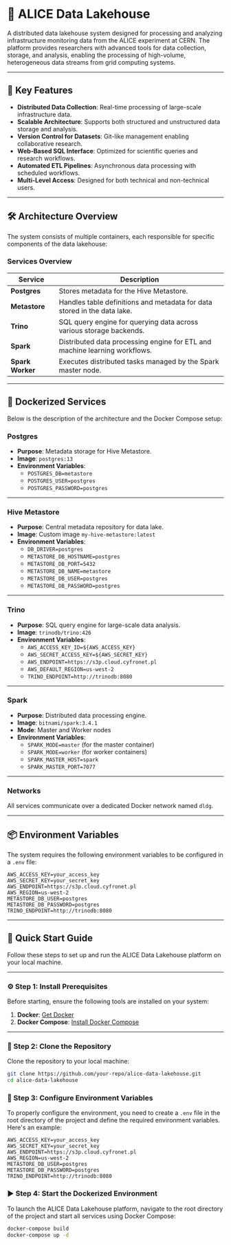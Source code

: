 # 🚀 ALICE Data Lakehouse

A distributed data lakehouse system designed for processing and analyzing infrastructure monitoring data from the ALICE experiment at CERN. The platform provides researchers with advanced tools for data collection, storage, and analysis, enabling the processing of high-volume, heterogeneous data streams from grid computing systems.

---

## 🌟 Key Features
- **Distributed Data Collection**: Real-time processing of large-scale infrastructure data.
- **Scalable Architecture**: Supports both structured and unstructured data storage and analysis.
- **Version Control for Datasets**: Git-like management enabling collaborative research.
- **Web-Based SQL Interface**: Optimized for scientific queries and research workflows.
- **Automated ETL Pipelines**: Asynchronous data processing with scheduled workflows.
- **Multi-Level Access**: Designed for both technical and non-technical users.

---

## 🛠️ Architecture Overview

The system consists of multiple containers, each responsible for specific components of the data lakehouse:

### **Services Overview**

| Service       | Description                                                                 |
|---------------|-----------------------------------------------------------------------------|
| **Postgres**  | Stores metadata for the Hive Metastore.                                     |
| **Metastore** | Handles table definitions and metadata for data stored in the data lake.    |
| **Trino**     | SQL query engine for querying data across various storage backends.         |
| **Spark**     | Distributed data processing engine for ETL and machine learning workflows.  |
| **Spark Worker** | Executes distributed tasks managed by the Spark master node.            |

---

## 🐳 Dockerized Services

Below is the description of the architecture and the Docker Compose setup:

### **Postgres**
- **Purpose**: Metadata storage for Hive Metastore.
- **Image**: `postgres:13`
- **Environment Variables**:
  - `POSTGRES_DB=metastore`
  - `POSTGRES_USER=postgres`
  - `POSTGRES_PASSWORD=postgres`

---

### **Hive Metastore**
- **Purpose**: Central metadata repository for data lake.
- **Image**: Custom image `my-hive-metastore:latest`
- **Environment Variables**:
  - `DB_DRIVER=postgres`
  - `METASTORE_DB_HOSTNAME=postgres`
  - `METASTORE_DB_PORT=5432`
  - `METASTORE_DB_NAME=metastore`
  - `METASTORE_DB_USER=postgres`
  - `METASTORE_DB_PASSWORD=postgres`

---

### **Trino**
- **Purpose**: SQL query engine for large-scale data analysis.
- **Image**: `trinodb/trino:426`
- **Environment Variables**:
  - `AWS_ACCESS_KEY_ID=${AWS_ACCESS_KEY}`
  - `AWS_SECRET_ACCESS_KEY=${AWS_SECRET_KEY}`
  - `AWS_ENDPOINT=https://s3p.cloud.cyfronet.pl`
  - `AWS_DEFAULT_REGION=us-west-2`
  - `TRINO_ENDPOINT=http://trinodb:8080`

---

### **Spark**
- **Purpose**: Distributed data processing engine.
- **Image**: `bitnami/spark:3.4.1`
- **Mode**: Master and Worker nodes
- **Environment Variables**:
  - `SPARK_MODE=master` (for the master container)
  - `SPARK_MODE=worker` (for worker containers)
  - `SPARK_MASTER_HOST=spark`
  - `SPARK_MASTER_PORT=7077`

---

### **Networks**
All services communicate over a dedicated Docker network named `dldg`.

---

## 📦 Environment Variables

The system requires the following environment variables to be configured in a `.env` file:

```plaintext
AWS_ACCESS_KEY=your_access_key
AWS_SECRET_KEY=your_secret_key
AWS_ENDPOINT=https://s3p.cloud.cyfronet.pl
AWS_REGION=us-west-2
METASTORE_DB_USER=postgres
METASTORE_DB_PASSWORD=postgres
TRINO_ENDPOINT=http://trinodb:8080
```
---

## 🚀 Quick Start Guide

Follow these steps to set up and run the ALICE Data Lakehouse platform on your local machine.

---

### ⚙️ Step 1: Install Prerequisites
Before starting, ensure the following tools are installed on your system:
1. **Docker**: [Get Docker](https://docs.docker.com/get-docker/)
2. **Docker Compose**: [Install Docker Compose](https://docs.docker.com/compose/install/)

---

### 📝 Step 2: Clone the Repository
Clone the repository to your local machine:
```bash
git clone https://github.com/your-repo/alice-data-lakehouse.git
cd alice-data-lakehouse
```

### 🔧 Step 3: Configure Environment Variables
To properly configure the environment, you need to create a `.env` file in the root directory of the project and define the required environment variables. Here's an example:

```plaintext
AWS_ACCESS_KEY=your_access_key
AWS_SECRET_KEY=your_secret_key
AWS_ENDPOINT=https://s3p.cloud.cyfronet.pl
AWS_REGION=us-west-2
METASTORE_DB_USER=postgres
METASTORE_DB_PASSWORD=postgres
TRINO_ENDPOINT=http://trinodb:8080
```
### ▶️ Step 4: Start the Dockerized Environment

To launch the ALICE Data Lakehouse platform, navigate to the root directory of the project and start all services using Docker Compose:

```bash
docker-compose build
docker-compose up -d
```



